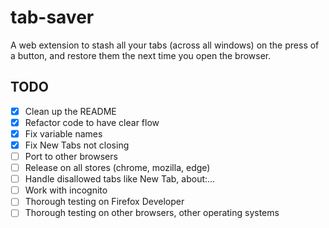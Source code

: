 # tab-saver

A web extension to stash all your tabs (across all windows) on the press of a button, and restore them the next time you open the browser.

## TODO
- [x] Clean up the README
- [x] Refactor code to have clear flow
- [x] Fix variable names
- [x] Fix New Tabs not closing
- [ ] Port to other browsers
- [ ] Release on all stores (chrome, mozilla, edge)
- [ ] Handle disallowed tabs like New Tab, about:...
- [ ] Work with incognito
- [ ] Thorough testing on Firefox Developer
- [ ] Thorough testing on other browsers, other operating systems